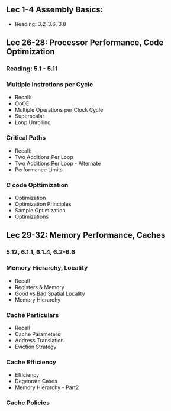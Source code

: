 ## Lec 1-4 Assembly Basics:
* Reading: 3.2-3.6, 3.8

## Lec 26-28: Processor Performance, Code Optimization
### Reading: 5.1 - 5.11
### Multiple Instrctions per Cycle
* Recall:
* OoOE
* Multiple Operations per Clock Cycle
* Superscalar
* Loop Unrolling
### Critical Paths
* Recall:
* Two Additions Per Loop
* Two Additions Per Loop - Alternate
* Performance Limits

### C code Opttimization
* Optimization
* Optimization Principles
* Sample Optimization
* Optimizations

## Lec 29-32: Memory Performance, Caches
### 5.12, 6.1.1, 6.1.4, 6.2-6.6
### Memory Hierarchy, Locality
* Recall
* Registers & Memory
* Good vs Bad Spatial Locality
* Memory Hierarchy

### Cache Particulars
* Recall
* Cache Parameters
* Address Translation
* Eviction Strategy
### Cache Efficiency
* Efficiency
* Degenrate Cases
* Memory Hierarchy - Part2
### Cache Policies
